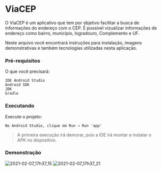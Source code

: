 # ViaCEP
O ViaCEP é um aplicativo que tem por objetivo facilitar a busca de informações do endereço com o CEP. É possível vizualizar informações de endereço como bairro, município, logradouro, Complemento e UF.

Neste arquivo você encontrará instruções para instalação, imagens demonstrativas e também tecnologias utilizadas nesta aplicação.

### Pré-requisitos
O que você precisará:
<pre><code>IDE Android Studio
Android SDK
JDK
Gradle
</code></pre>

### Executando
Execute o projeto:
<pre><code>No Android Studio, clique em Run → Run 'app'
</code></pre>
<blockquote>
<p>A primeira execução irá demorar, pois a IDE irá montar e instalar o APK no dispositivo.</p>
</blockquote>

### Demonstração
![2021-02-07_17h37_15](https://user-images.githubusercontent.com/42558999/107158875-92307b00-696b-11eb-958a-eb652c53ee95.png)
![2021-02-07_17h37_21](https://user-images.githubusercontent.com/42558999/107158888-9fe60080-696b-11eb-9a4f-9f2dada243a4.png)
